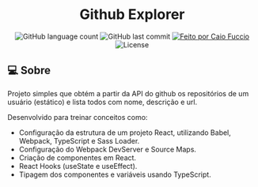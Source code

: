 <h1  align="center">
Github Explorer
</h1>

<p align="center">
	<img alt="GitHub language count" src="https://img.shields.io/github/languages/count/caiofuccio/github-explorer">
	<img alt="GitHub last commit" src="https://img.shields.io/github/last-commit/caiofuccio/github-explorer">
	<a href="https://github.com/caiofuccio">
	  <img alt="Feito por Caio Fuccio" src="https://img.shields.io/badge/feito%20por-Caio%20Fuccio-informational">
  </a>
	<img alt="License" src="https://img.shields.io/badge/license-MIT-brightgreen">
</p>

<h2>
💻 Sobre
</h2>
Projeto simples que obtém a partir da API do github os repositórios de um usuário (estático) e lista todos com nome, descrição e url.

Desenvolvido para treinar conceitos como:
* Configuração da estrutura de um projeto React, utilizando Babel, Webpack, TypeScript e Sass Loader.
* Configuração do Webpack DevServer e Source Maps.
* Criação de componentes em React.
* React Hooks (useState e  useEffect).
* Tipagem dos componentes e variáveis usando TypeScript.